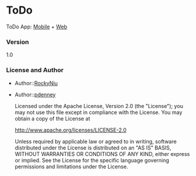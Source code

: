 ToDo
========

ToDo App: [Mobile](/MTM/README.md) + [Web](/WTM/README.md)

### Version
1.0

### License and Author
* Author::[RockyNiu](https://github.com/RockyNiu)
* Author::[pdenney](https://github.com/pdenney)

  Licensed under the Apache License, Version 2.0 (the "License"); you may not use this file except in compliance with the License. You may obtain a copy of the License at

  http://www.apache.org/licenses/LICENSE-2.0

  Unless required by applicable law or agreed to in writing, software distributed under the License is distributed on an "AS IS" BASIS, WITHOUT WARRANTIES OR CONDITIONS OF ANY KIND, either express or implied. See the License for the specific language governing permissions and limitations under the License.
